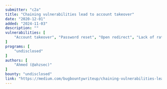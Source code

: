 ```yaml
---
submitter: "c2a"
title: "Chaining vulnerabilities lead to account takeover"
date: "2020-12-01"
added: "2024-11-03"
description: ""
vulnerabilities: [
    "Account takeover", "Password reset", "Open redirect", "Lack of rate limiting"
]
programs: [
    "undisclosed"
]
authors: [
    "Ahmed (@ahzsec)"
]
bounty: "undisclosed"
link: "https://medium.com/bugbountywriteup/chaining-vulnerabilities-lead-to-account-takeover-b583f0c10591"
---
```




